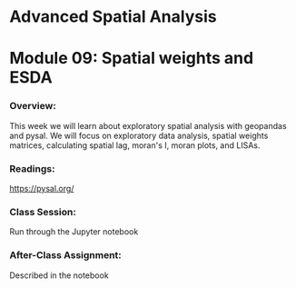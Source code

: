 # Advanced Spatial Analysis
# Module 09: Spatial weights and ESDA

### Overview:

This week we will learn about exploratory spatial analysis with geopandas and pysal. We will focus on exploratory data analysis, spatial weights matrices, calculating spatial lag, moran's I, moran plots, and LISAs.

### Readings:

https://pysal.org/

### Class Session:

Run through the Jupyter notebook

### After-Class Assignment:

Described in the notebook
